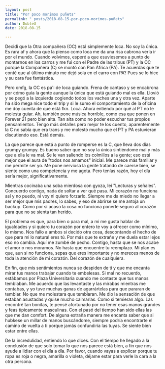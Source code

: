```yaml
---
layout: post
title: "Por poco morimos puñets"
permalink: "_posts/2018-08-15-por-poco-morimos-puñets"
author: DobleU
date: 2018-08-15

---
```


Decidí que la Otra compañera (OC) está simplemente loca. No soy la única. Es rara af y ahora que la pienso como loca me da una risa cabrona verla ir por el mundo. Cuando volvimos,  esperé a que esuviesemos a punto de montarnos en los carros y me fui con el Padre de las tribus (PT) y la OC porque la Compañera (C) se montó con Pan África (PA). Te acuerdas que te conté que al último minuto me dejó sola en el carro con PA? Pues se lo hice y su cara fue fantástica. 

Pero omfg, la OC es pa'l de loca guiando. Frena de cantaso y se encabrona por cómo guía la gente aunque la única que está guiando mal es ella. Llovió y se pegó a la izquierda cogiendo todos los vaches una y otra vez. Aparte ha sido mega nice todo el trip y si le sumo el comportamiento de la oficina me doy cuenta de que está fkn. Loca. Ahora entiendo por qué al PT no le molesta guiar. Ah, también pone música horrible, como esa que ponen en Forever 21 pero bien alta. Tan alta como no poder escuchar tus propios pensamientos. Tengo más detalles pero mejor te los cuento, aparentemente la C no sabía que era trans y me molestó mucho que el PT y PA estuvieran discutiendo eso. Está demás. 

La que parece que está a punto de romperse es la C, que lleva dos días grumpy grumpy. Es bueno saber que no soy la única sintiéndome mal y más que a ella le va mal. Se le van saliendo los colmillos a la gente; eso está mejor que el aura de "todos nos amamos" inicial. Me parece más familiar y me permite ser yo. Me pone nerviosa la gente tratando de caerse bien, se siente como una competencia y me agota. Pero tenías razón, hoy el día sería mejor, significativamente. 


Mientras cocinaba una soba mierdosa con  gyoza, leí "Lecturas y señales". Concuerdo contigo, nada de soltar a ver qué pasa. Mi corazón no funciona así y no puedo, ni voy ni quiero forzarlo. Siempre me da miedo no llegar a ser mejor que mis padres, lo sabes, y eso de abrirse se me antoja un backup. Como por si acaso la cosa no funciona ponerle seguro al corazón para que no se sienta tan herido. 

El problema es que, para bien o para mal, a mi me gusta hablar de igualdades y si quiero tu corazón por entero te voy a ofrecer como mínimo, lo mismo. Nos fallo a ambos si decido otra cosa, descontando el hecho de que para mi lo natural eres tú. Por más que te extrañe y me duela estar lejos eso no cambia. Aquí me zumbé de pecho. Contigo, hasta que se nos acabe el amor o nos moramos. No hasta que encuentre tu reemplazo. Mi plan es que, aun si no funciona, sepas que eres importante y no mereces menos de toda la atención de mi corazón. Del corazón de cualquiera. 

En fin, que mis sentimientos nunca se despiden de ti y que me encanta mirar tus manos trabajar cuando te embelesas. Si mal no recuerdo, estábamos por Plaza Universitaria  cuando me contaste que tus manos temblaban. Me acuerdo que las levantaste y las mirabas mientras me contabas, y yo tuve muchas ganas de agarrártelas para que pararan de temblar. No que me molestara que temblaran. Me dio la sensación de que estaban asustadas y quise mucho calmarlas. Como si temieran algo. Las encontré tan bonitas, te pensé afortunado por no tener esas manos grandes y feas típicamente masculinas. Con el pasó del tiempo han sido ellas las que me dan comfort. De alguna extraña manera me encanta saber que si hubkese un millar de manos buscándome, siempre podría encontrarte el camino de vuelta a ti porque jamás confundiría las tuyas. Se siente bien estar entre ellas. 

De la incredulidad, entiendo lo que dices. Con el tiempo he llegado a la conclusión de que solo tomar lo que nos parece está bien, a fin que nos ayude a lidiar con el día a día. Por favor, cuando vayas a explicar porque tu ropa es roja o negra, amarilla o violeta, déjame estar para verle la cara a la otra persona.
